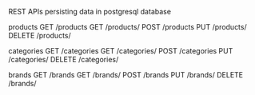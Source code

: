  REST APIs persisting data in postgresql database
  
 products
        GET /products
        GET /products/<id>
        POST /products
        PUT /products/<id>
        DELETE /products/<id>

categories
        GET /categories
        GET /categories/<id>
        POST /categories
        PUT /categories/<id>
        DELETE /categories/<id>

brands
        GET /brands
        GET /brands/<id>
        POST /brands
        PUT /brands/<id>
        DELETE /brands/<id>
